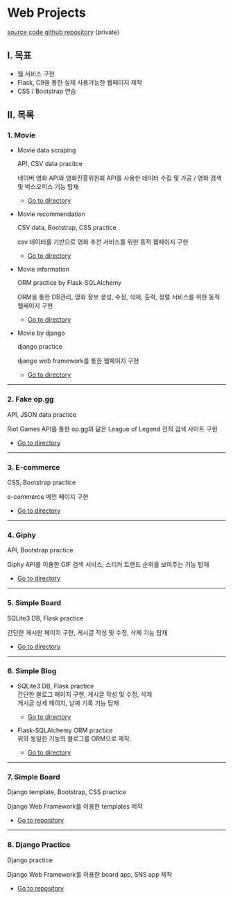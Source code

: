 # Web Projects

[source code github repository](https://github.com/jiwookseo/web_projects) (private)



## I. 목표

+ 웹 서비스 구현
+ Flask, C9을 통한 실제 사용가능한 웹페이지 제작
+ CSS / Bootstrap 연습



## II. 목록

### 1. Movie

* Movie data scraping

  API, CSV data pracitce

  네이버 영화 API와 영화진흥위원회 API를 사용한 데이터 수집 및 가공 / 영화 검색 및 박스오피스 기능 탑재  

  * [Go to directory](https://github.com/jiwookseo/web_projects/tree/master/movie_data_scraping)

  

* Movie recommendation

  CSV data, Bootstrap, CSS practice

  csv 데이터를 기반으로 영화 추천 서비스를 위한 동적 웹페이지 구현

  - [Go to directory](https://github.com/jiwookseo/web_projects/tree/master/movie_recommendation)

  

* Movie information

  ORM practice by Flask-SQLAlchemy

  ORM을 통한 DB관리, 영화 정보 생성, 수정, 삭제, 출력, 정렬 서비스를 위한 동적 웹페이지 구현

  * [Go to directory](https://github.com/jiwookseo/web_projects/tree/master/movie_information)



- Movie by django

  django practice

  django web framework를 통한 웹페이지 구현

  - [Go to directory](https://github.com/jiwookseo/web_projects/tree/master/movie_django)

---

### 2. Fake op.gg

API, JSON data practice

Riot Games API를 통한 op.gg와 닮은 League of Legend 전적 검색 사이트 구현

- [Go to directory](https://github.com/jiwookseo/web_projects/tree/master/fake_op.gg)

---

### 3. E-commerce

CSS, Bootstrap practice

e-commerce 메인 페이지 구현

- [Go to directory](https://github.com/jiwookseo/web_projects/tree/master/e-commerce)

---

### 4. Giphy

API, Bootstrap practice

Giphy API를 이용한 GIF 검색 서비스, 스티커 트랜드 순위를 보여주는 기능 탑재

- [Go to directory](https://github.com/jiwookseo/web_projects/tree/master/giphy)

---

### 5. Simple Board

SQLite3 DB, Flask practice 

간단한 게시판 페이지 구현, 게시글 작성 및 수정, 삭제 기능 탑재

* [Go to directory](https://github.com/jiwookseo/web_projects/tree/master/simple_board)

---

### 6. Simple Blog

* SQLite3 DB, Flask practice  
  간단한 블로그 페이지 구현, 게시글 작성 및 수정, 삭제  
  게시글 상세 페이지, 날짜 기록 기능 탑재

  * [Go to directory](https://github.com/jiwookseo/web_projects/tree/master/blog)

  

* Flask-SQLAlchemy ORM practice   
  위와 동일한 기능의 블로그를 ORM으로 제작.  

  * [Go to directory](https://github.com/jiwookseo/web_projects/tree/master/blog_by_orm)

---

### 7. Simple Board

Django template, Bootstrap, CSS practice 

Django Web Framework를 이용한 templates 제작

- [Go to repository](https://github.com/jiwookseo/web_projects/tree/master/django_templates)

---

### 8. Django Practice

Django practice

Django Web Framework를 이용한 board app, SNS app 제작

* [Go to repository](https://github.com/jiwookseo/web_projects/tree/master/django_practice)